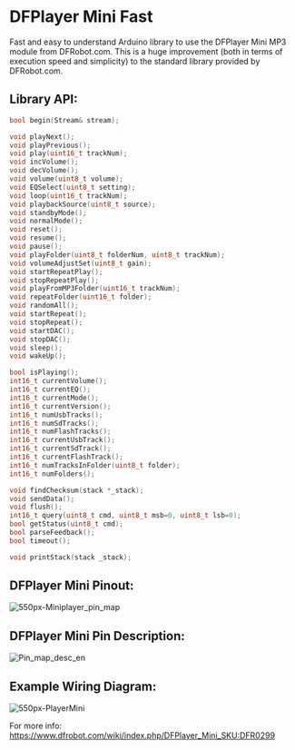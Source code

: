 # DFPlayer Mini Fast
Fast and easy to understand Arduino library to use the DFPlayer Mini MP3 module from DFRobot.com. This is a huge improvement (both in terms of execution speed and simplicity) to the standard library provided by DFRobot.com.

## Library API:
```c++
bool begin(Stream& stream);

void playNext();
void playPrevious();
void play(uint16_t trackNum);
void incVolume();
void decVolume();
void volume(uint8_t volume);
void EQSelect(uint8_t setting);
void loop(uint16_t trackNum);
void playbackSource(uint8_t source);
void standbyMode();
void normalMode();
void reset();
void resume();
void pause();
void playFolder(uint8_t folderNum, uint8_t trackNum);
void volumeAdjustSet(uint8_t gain);
void startRepeatPlay();
void stopRepeatPlay();
void playFromMP3Folder(uint16_t trackNum);
void repeatFolder(uint16_t folder);
void randomAll();
void startRepeat();
void stopRepeat();
void startDAC();
void stopDAC();
void sleep();
void wakeUp();

bool isPlaying();
int16_t currentVolume();
int16_t currentEQ();
int16_t currentMode();
int16_t currentVersion();
int16_t numUsbTracks();
int16_t numSdTracks();
int16_t numFlashTracks();
int16_t currentUsbTrack();
int16_t currentSdTrack();
int16_t currentFlashTrack();
int16_t numTracksInFolder(uint8_t folder);
int16_t numFolders();

void findChecksum(stack *_stack);
void sendData();
void flush();
int16_t query(uint8_t cmd, uint8_t msb=0, uint8_t lsb=0);
bool getStatus(uint8_t cmd);
bool parseFeedback();
bool timeout();

void printStack(stack _stack);
```

## DFPlayer Mini Pinout:
![550px-Miniplayer_pin_map](https://user-images.githubusercontent.com/20977405/54732437-2623ae80-4b6a-11e9-9005-768ae5a92281.png)

## DFPlayer Mini Pin Description:
![Pin_map_desc_en](https://user-images.githubusercontent.com/20977405/54732438-26bc4500-4b6a-11e9-8969-3d2927a5d513.png)

## Example Wiring Diagram:
![550px-PlayerMini](https://user-images.githubusercontent.com/20977405/54732436-2623ae80-4b6a-11e9-91a7-fe4cce416eaa.png)

For more info: https://www.dfrobot.com/wiki/index.php/DFPlayer_Mini_SKU:DFR0299
